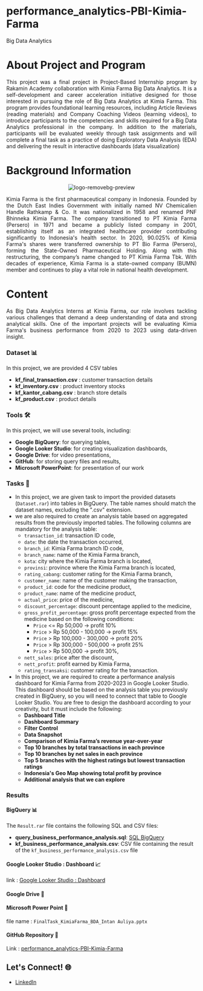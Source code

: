 # performance_analytics-PBI-Kimia-Farma
Big Data Analytics

# About Project and Program
<p align="justify">
This project was a final project in Project-Based Internship program by Rakamin Academy collaboration with Kimia Farma Big Data Analytics. It is a self-development and career acceleration initiative designed for those interested in pursuing the role of Big Data Analytics at Kimia Farma. This program provides foundational learning resources, including Article Reviews (reading materials) and Company Coaching Videos (learning videos), to introduce participants to the competencies and skills required for a Big Data Analytics professional in the company. In addition to the materials, participants will be evaluated weekly through task assignments and will complete a final task as a practice of doing Exploratory Data Analysis (EDA) and delivering the result in interactive dashboards (data visualization)
</p>

# Background Information
<p align="center">
  <img src="https://github.com/user-attachments/assets/ff0199ba-8528-4a16-b4d4-6ff76456a129" alt="logo-removebg-preview">
</p>
<p align="justify">
Kimia Farma is the first pharmaceutical company in Indonesia. Founded by the Dutch East Indies Government with initially named NV Chemicalien Handle Rathkamp & Co. It was nationalized in 1958 and renamed PNF Bhinneka Kimia Farma. The company transitioned to PT Kimia Farma (Persero) in 1971 and became a publicly listed company in 2001, establishing itself as an integrated healthcare provider contributing significantly to Indonesia's health sector.
In 2020, 90.025% of Kimia Farma's shares were transferred ownership to PT Bio Farma (Persero), forming the State-Owned Pharmaceutical Holding. Along with this restructuring, the company’s name changed to PT Kimia Farma Tbk. With decades of experience, Kimia Farma is a state-owned company (BUMN) member and continues to play a vital role in national health development.
</p>

# Content
<p align="justify">
As Big Data Analytics Interns at Kimia Farma, our role involves tackling various challenges that demand a deep understanding of data and strong analytical skills. One of the important projects will be evaluating Kimia Farma's business performance from 2020 to 2023 using data-driven insight.

### Dataset 📊
In this project, we are provided 4 CSV tables
- **kf_final_transaction.csv** : customer transaction details
- **kf_inventory.csv** : product inventory stocks
- **kf_kantor_cabang.csv** : branch store details
- **kf_product.csv** : product details

### Tools 🛠️
In this project, we will use several tools, including:
- **Google BigQuery**: for querying tables,
- **Google Looker Studio**: for creating visualization dashboards,
- **Google Drive**: for video presentations,
- **GitHub**: for storing query files and results,
- **Microsoft PowerPoint**: for presentation of our work
  
### Tasks 🎯
- In this project, we are given task to import the provided datasets (`Dataset.rar`) into tables in BigQuery. The table names should match the dataset names, excluding the ".csv" extension.
- we are also required to create an analysis table based on aggregated results from the previously imported tables. The following columns are mandatory for the analysis table:
  - `transaction_id`: transaction ID code,
  - `date`: the date the transaction occurred,
  - `branch_id`: Kimia Farma branch ID code,
  - `branch_name`: name of the Kimia Farma branch,
  - `kota`: city where the Kimia Farma branch is located,
  - `provinsi`: province where the Kimia Farma branch is located,
  - `rating_cabang`: customer rating for the Kimia Farma branch,
  - `customer_name`: name of the customer making the transaction,
  - `product_id`: code for the medicine product,
  - `product_name`: name of the medicine product,
  - `actual_price`: price of the medicine,
  - `discount_percentage`: discount percentage applied to the medicine,
  - `gross_profit_percentage`: gross profit percentage expected from the medicine based on the following conditions:
    - `Price` <= Rp 50,000 -> profit 10%
    - `Price` > Rp 50,000 - 100,000 -> profit 15%
    - `Price` > Rp 100,000 - 300,000 -> profit 20%
    - `Price` > Rp 300,000 - 500,000 -> profit 25%
    - `Price` > Rp 500,000 -> profit 30%,
   - `nett_sales`: price after the discount,
   - `nett_profit`: profit earned by Kimia Farma,
   - `rating_transaksi`: customer rating for the transaction.
- In this project, we are required to create a performance analysis dashboard for Kimia Farma from 2020-2023 in Google Looker Studio. This dashboard should be based on the analysis table you previously created in BigQuery, so you will need to connect that table to Google Looker Studio. You are free to design the dashboard according to your creativity, but it must include the following:
  - **Dashboard Title**
  - **Dashboard Summary**
  - **Filter Control**
  - **Data Snapshot**
  - **Comparison of Kimia Farma’s revenue year-over-year**
  - **Top 10 branches by total transactions in each province**
  - **Top 10 branches by net sales in each province**
  - **Top 5 branches with the highest ratings but lowest transaction ratings**
  - **Indonesia's Geo Map showing total profit by province**
  - **Additional analysis that we can explore**

### Results
#### BigQuery 📊 
The `Result.rar` file contains the following SQL and CSV files:
- **query_business_performance_analysis.sql**: [SQL BigQuery](https://console.cloud.google.com/bigquery?sq=29651332863:f780718709804c418e2d05bd9b8cb699)  
- **kf_business_performance_analysis.csv**: CSV file containing the result of the `kf_business_performance_analysis.csv` file 

#### Google Looker Studio : Dashboard 📈
link : [Google Looker Studio : Dashboard](https://lookerstudio.google.com/reporting/1bfea5d2-5886-4f5a-ad90-12cefea7df53)
<p align="center">

</p>

#### Google Drive 🎥
[](link)


#### Microsoft Power Point 📝
file name : `FinalTask_KimiaFarma_BDA_Intan Auliya.pptx`

#### GitHub Repository 📁
Link : [performance_analytics-PBI-Kimia-Farma](https://github.com/intanauliya/performance_analytics-PBI-Kimia-Farma)


## Let's Connect! 🌐  
- [LinkedIn](www.linkedin.com/in/intanauly)

